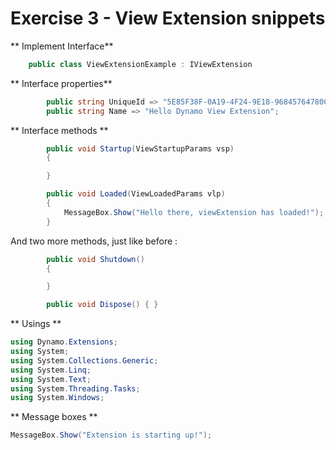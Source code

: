 
# Exercise 3 - View Extension snippets

** Implement Interface**

```cs
    public class ViewExtensionExample : IViewExtension
```

** Interface properties**

```cs
        public string UniqueId => "5E85F38F-0A19-4F24-9E18-96845764780C";
        public string Name => "Hello Dynamo View Extension";
```

** Interface methods **

```cs
        public void Startup(ViewStartupParams vsp)
        {

        }

        public void Loaded(ViewLoadedParams vlp)
        {
            MessageBox.Show("Hello there, viewExtension has loaded!");
        }

```

And two more methods, just like before : 
```cs
        public void Shutdown()
        {

        }

        public void Dispose() { }
```


** Usings **

```cs
using Dynamo.Extensions;
using System;
using System.Collections.Generic;
using System.Linq;
using System.Text;
using System.Threading.Tasks;
using System.Windows;
```

** Message boxes **

```cs
MessageBox.Show("Extension is starting up!");
```